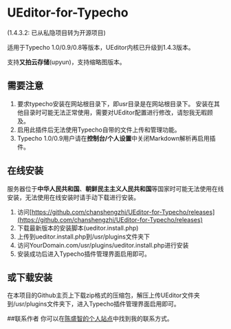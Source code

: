 UEditor-for-Typecho
===================

(1.4.3.2: 已从私隐项目转为开源项目)

适用于Typecho 1.0/0.9/0.8等版本，UEditor内核已升级到1.4.3版本。

支持**又拍云存储**(upyun)，支持缩略图版本。

## 需要注意
1. 要求typecho安装在网站根目录下，即usr目录是在网站根目录下。 安装在其他目录时可能无法正常使用，需要对UEditor配置进行修改，请恕我无暇顾及。
2. 启用此插件后无法使用Typecho自带的文件上传和管理功能。
3. Typecho 1.0/0.9用户请在**控制台/个人设置**中关闭Markdown解析再启用插件。

## 在线安装
服务器位于**中华人民共和国**、**朝鲜民主主义人民共和国**等国家时可能无法使用在线安装，无法使用在线安装时请手动下载进行安装。

1. 访问[https://github.com/chanshengzhi/UEditor-for-Typecho/releases](https://github.com/chanshengzhi/UEditor-for-Typecho/releases)
2. 下载最新版本的安装脚本(ueditor.install.php)
3. 上传到ueditor.install.php到/usr/plugins文件夹下
4. 访问YourDomain.com/usr/plugins/ueditor.install.php进行安装
5. 安装成功后进入Typecho插件管理界面启用即可。

## 或下载安装
在本项目的Github主页上下载zip格式的压缩包，解压上传UEditor文件夹到/usr/plugins文件夹下，进入Typecho插件管理界面启用即可。

##联系作者
你可以在[陈盛智的个人站点](http://chenshengzhi.com)中找到我的联系方式。
